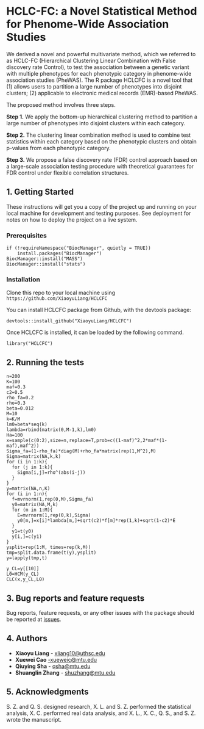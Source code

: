 # HCLC-FC: a Novel Statistical Method for Phenome-Wide Association Studies

We derived a novel and powerful multivariate method, which we referred to as HCLC-FC (Hierarchical Clustering Linear Combination with False discovery rate Control), to test the association between a genetic variant with multiple phenotypes for each phenotypic category in phenome-wide association studies (PheWAS). The R package HCLCFC is a novel tool that (1) allows users to partition a large number of phenotypes into disjoint clusters; (2) applicable to electronic medical records (EMR)-based PheWAS.

The proposed method involves three steps. 

**Step 1.** We apply the bottom-up hierarchical clustering method to partition a large number of phenotypes into disjoint clusters within each category.

**Step 2.** The clustering linear combination method is used to combine test statistics within each category based on the phenotypic clusters and obtain p-values from each phenotypic category.

**Step 3.** We propose a false discovery rate (FDR) control approach based on a large-scale association testing procedure with theoretical guarantees for FDR control under flexible correlation structures. 


## 1. Getting Started

These instructions will get you a copy of the project up and running on your local machine for development and testing purposes. See deployment for notes on how to deploy the project on a live system.

### Prerequisites
```
if (!requireNamespace("BiocManager", quietly = TRUE))
    install.packages("BiocManager")
BiocManager::install("MASS")
BiocManager::install("stats")
```

### Installation
Clone this repo to your local machine using `https://github.com/XiaoyuLiang/HCLCFC`

You can install HCLCFC package from Github, with the devtools package:
```
devtools::install_github("XiaoyuLiang/HCLCFC")
```
Once HCLCFC is installed, it can be loaded by the following command.
```
library("HCLCFC")
```

## 2. Running the tests
```
n=200
K=100
maf=0.3
c2=0.5
rho_fa=0.2
rho=0.3
beta=0.012
M=10
k=K/M
lm0=beta*seq(k)
lambda=rbind(matrix(0,M-1,k),lm0)
Ha=100
x=sample(c(0:2),size=n,replace=T,prob=c((1-maf)^2,2*maf*(1-maf),maf^2))
Sigma_fa=(1-rho_fa)*diag(M)+rho_fa*matrix(rep(1,M^2),M)
Sigma=matrix(NA,k,k)
for (i in 1:k){
  for (j in 1:k){
    Sigma[i,j]=rho^(abs(i-j))
  }
}
y=matrix(NA,n,K)
for (i in 1:n){
  f=mvrnorm(1,rep(0,M),Sigma_fa)
  y0=matrix(NA,M,k)
  for (m in 1:M){
    E=mvrnorm(1,rep(0,k),Sigma)
    y0[m,]=x[i]*lambda[m,]+sqrt(c2)*f[m]*rep(1,k)+sqrt(1-c2)*E
  }
  y1=t(y0)
  y[i,]=c(y1)
}
ysplit=rep(1:M, times=rep(k,M))
tmp=split.data.frame(t(y),ysplit)
y=lapply(tmp,t)

y_CL=y[[10]]
L0=HCM(y_CL)
CLC(x,y_CL,L0)
```

## 3. Bug reports and feature requests
Bug reports, feature requests, or any other issues with the package should be reported at [issues](https://github.com/XiaoyuLiang/HCLCFC/issues).

## 4. Authors
* **Xiaoyu Liang** - xliang10@uthsc.edu
* **Xuewei Cao** -xueweic@mtu.edu
* **Qiuying Sha** - qsha@mtu.edu
* **Shuanglin Zhang** - shuzhang@mtu.edu

## 5. Acknowledgments
S. Z. and Q. S. designed research, X. L. and S. Z. performed the statistical analysis, X. C. performed real data analysis, and X. L., X. C., Q. S., and S. Z. wrote the manuscript.
